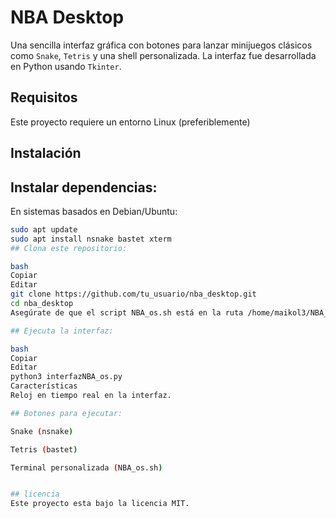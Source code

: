 # NBA Desktop

Una sencilla interfaz gráfica con botones para lanzar minijuegos clásicos como `Snake`, `Tetris` y una shell personalizada. La interfaz fue desarrollada en Python usando `Tkinter`.

## Requisitos

Este proyecto requiere un entorno Linux (preferiblemente) 

## Instalación

## Instalar dependencias:

   En sistemas basados en Debian/Ubuntu:

   ```bash
   sudo apt update
   sudo apt install nsnake bastet xterm
## Clona este repositorio:

bash
Copiar
Editar
git clone https://github.com/tu_usuario/nba_desktop.git
cd nba_desktop
Asegúrate de que el script NBA_os.sh está en la ruta /home/maikol3/NBA_os.sh o ajusta la ruta en el archivo interfazNBA_os.py si es necesario.

## Ejecuta la interfaz:

bash
Copiar
Editar
python3 interfazNBA_os.py
Características
Reloj en tiempo real en la interfaz.

## Botones para ejecutar:

Snake (nsnake)

Tetris (bastet)

Terminal personalizada (NBA_os.sh)


## licencia
Este proyecto esta bajo la licencia MIT.
